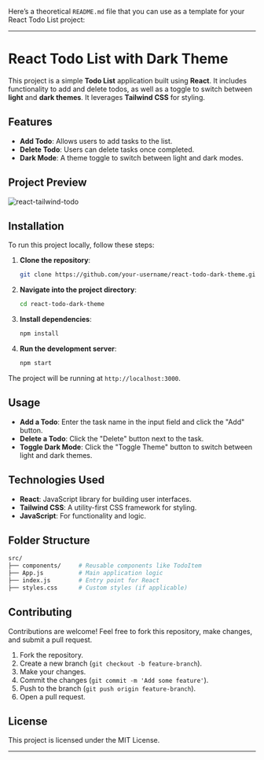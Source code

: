 Here’s a theoretical `README.md` file that you can use as a template for your React Todo List project:

---

# React Todo List with Dark Theme

This project is a simple **Todo List** application built using **React**. It includes functionality to add and delete todos, as well as a toggle to switch between **light** and **dark themes**. It leverages **Tailwind CSS** for styling.

## Features
- **Add Todo**: Allows users to add tasks to the list.
- **Delete Todo**: Users can delete tasks once completed.
- **Dark Mode**: A theme toggle to switch between light and dark modes.

## Project Preview
![react-tailwind-todo](https://github.com/user-attachments/assets/57adada1-c3fd-4f6b-b126-82cdd17615aa)


## Installation

To run this project locally, follow these steps:

1. **Clone the repository**:
   ```bash
   git clone https://github.com/your-username/react-todo-dark-theme.git
   ```

2. **Navigate into the project directory**:
   ```bash
   cd react-todo-dark-theme
   ```

3. **Install dependencies**:
   ```bash
   npm install
   ```

4. **Run the development server**:
   ```bash
   npm start
   ```

The project will be running at `http://localhost:3000`.

## Usage

- **Add a Todo**: Enter the task name in the input field and click the "Add" button.
- **Delete a Todo**: Click the "Delete" button next to the task.
- **Toggle Dark Mode**: Click the "Toggle Theme" button to switch between light and dark themes.

## Technologies Used
- **React**: JavaScript library for building user interfaces.
- **Tailwind CSS**: A utility-first CSS framework for styling.
- **JavaScript**: For functionality and logic.

## Folder Structure
```bash
src/
├── components/     # Reusable components like TodoItem
├── App.js          # Main application logic
├── index.js        # Entry point for React
├── styles.css      # Custom styles (if applicable)
```

## Contributing
Contributions are welcome! Feel free to fork this repository, make changes, and submit a pull request.

1. Fork the repository.
2. Create a new branch (`git checkout -b feature-branch`).
3. Make your changes.
4. Commit the changes (`git commit -m 'Add some feature'`).
5. Push to the branch (`git push origin feature-branch`).
6. Open a pull request.

## License
This project is licensed under the MIT License.

---
